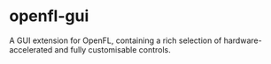 # openfl-gui
A GUI extension for OpenFL, containing a rich selection of hardware-accelerated and fully customisable controls.
